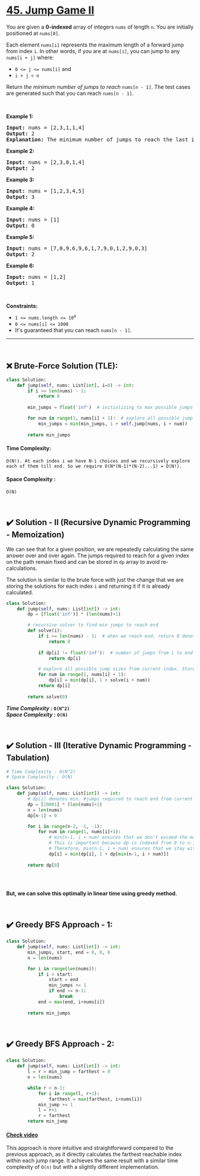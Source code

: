 # [45. Jump Game II](https://leetcode.com/problems/jump-game-ii/description/)

<div class="elfjS" data-track-load="description_content"><p>You are given a <strong>0-indexed</strong> array of integers <code>nums</code> of length <code>n</code>. You are initially positioned at <code>nums[0]</code>.</p>

<p>Each element <code>nums[i]</code> represents the maximum length of a forward jump from index <code>i</code>. In other words, if you are at <code>nums[i]</code>, you can jump to any <code>nums[i + j]</code> where:</p>

<ul>
	<li><code>0 &lt;= j &lt;= nums[i]</code> and</li>
	<li><code>i + j &lt; n</code></li>
</ul>

<p>Return <em>the minimum number of jumps to reach </em><code>nums[n - 1]</code>. The test cases are generated such that you can reach <code>nums[n - 1]</code>.</p>

<p>&nbsp;</p>
<p><strong class="example">Example 1:</strong></p>

<pre><strong>Input:</strong> nums = [2,3,1,1,4]
<strong>Output:</strong> 2
<strong>Explanation:</strong> The minimum number of jumps to reach the last index is 2. Jump 1 step from index 0 to 1, then 3 steps to the last index.
</pre>

<p><strong class="example">Example 2:</strong></p>

<pre><strong>Input:</strong> nums = [2,3,0,1,4]
<strong>Output:</strong> 2
</pre>

<p><strong class="example">Example 3:</strong></p>

<pre><strong>Input:</strong> nums = [1,2,3,4,5]
<strong>Output:</strong> 3
</pre>

<p><strong class="example">Example 4:</strong></p>

<pre><strong>Input:</strong> nums = [1]
<strong>Output:</strong> 0
</pre>

<p><strong class="example">Example 5:</strong></p>

<pre><strong>Input:</strong> nums = [7,0,9,6,9,6,1,7,9,0,1,2,9,0,3]
<strong>Output:</strong> 2
</pre>

<p><strong class="example">Example 6:</strong></p>

<pre><strong>Input:</strong> nums = [1,2]
<strong>Output:</strong> 1
</pre>

<p>&nbsp;</p>
<p><strong>Constraints:</strong></p>

<ul>
	<li><code>1 &lt;= nums.length &lt;= 10<sup>4</sup></code></li>
	<li><code>0 &lt;= nums[i] &lt;= 1000</code></li>
	<li>It's guaranteed that you can reach <code>nums[n - 1]</code>.</li>
</ul>
</div>




<hr/>

</br>

## ❌ Brute-Force Solution (TLE):

```py
class Solution:
    def jump(self, nums: List[int], i=0) -> int:
        if i >= len(nums) - 1:
            return 0
        
        min_jumps = float('inf')  # initializing to max possible jumps

        for num in range(1, nums[i] + 1):  # explore all possible jump sizes from current position
            min_jumps = min(min_jumps, 1 + self.jump(nums, i + num))
        
        return min_jumps
```

#### Time Complexity: 
`O(N!). At each index i we have N-i choices and we recursively explore each of them till end. So we require O(N*(N-1)*(N-2)...1) = O(N!).`
#### Space Complexity : 
`O(N)`

</br>

## ✔️ Solution - II (Recursive Dynamic Programming - Memoization)

We can see that for a given position, we are repeatedly calculating the same answer over and over again. The jumps required to reach for a given index on the path remain fixed and can be stored in `dp` array to avoid re-calculations.

The solution is similar to the brute force with just the change that we are storing the solutions for each index `i` and returning it if it is already calculated.

```py
class Solution:
    def jump(self, nums: List[int]) -> int:
        dp = [float('inf')] * (len(nums)+1)        

        # recursive solver to find min jumps to reach end
        def solve(i):
            if i >= len(nums) - 1:  # when we reach end, return 0 denoting no more jumps required
                return 0
            
            if dp[i] != float('inf'):  # number of jumps from i to end is already calculated, so just return it
                return dp[i]

            # explore all possible jump sizes from current index. Store & return min jumps required
            for num in range(1, nums[i] + 1):
                dp[i] = min(dp[i], 1 + solve(i + num))             
            return dp[i]
        
        return solve(0)
```

<p><em><strong>Time Complexity :</strong></em> <strong><code>O(N^2)</code></strong><br>
<em><strong>Space Complexity :</strong></em> <strong><code>O(N)</code></strong></p>

</br>

## ✔️ Solution - III (Iterative Dynamic Programming - Tabulation)

```py
# Time Complexity : O(N^2)
# Space Complexity : O(N)

class Solution:
    def jump(self, nums: List[int]) -> int:
        # dp[i] denotes min. #jumps required to reach end from current index i
        dp = [10001] * (len(nums)+1)
        n = len(nums)
        dp[n-1] = 0

        for i in range(n-2, -1, -1):
            for num in range(1, nums[i]+1):    
                # min(n-1, i + num) ensures that we don't exceed the maximum index of the array. 
                # This is important because dp is indexed from 0 to n-1, and accessing dp with an index beyond n-1 would result in an index out of range error. 
                # Therefore, min(n-1, i + num) ensures that we stay within the bounds of the array.            
                dp[i] = min(dp[i], 1 + dp[min(n-1, i + num)])
        
        return dp[0]
            
```

</br>

**But, we can solve this optimally in linear time using greedy method.** 

</br>

## ✔️ Greedy BFS Approach - 1:

```py
class Solution:
    def jump(self, nums: List[int]) -> int:
        min_jumps, start, end = 0, 0, 0        
        n = len(nums)

        for i in range(len(nums)):
            if i > start:
                start = end
                min_jumps += 1
                if end >= n-1:
                    break
            end = max(end, i+nums[i])
        
        return min_jumps
```
</br>

## ✔️ Greedy BFS Approach - 2:


```py
class Solution:
    def jump(self, nums: List[int]) -> int:
        l = r = min_jump = farthest = 0
        n = len(nums)

        while r < n-1:
            for i in range(l, r+1):
                farthest = max(farthest, i+nums[i])
            min_jump += 1
            l = r+1
            r = farthest                      
        return min_jump
```
#### [Check video](https://www.youtube.com/watch?v=dJ7sWiOoK7g)
This approach is more intuitive and straightforward compared to the previous approach, as it directly calculates the farthest reachable index within each jump range. It achieves the same result with a similar time complexity of `O(n)` but with a slightly different implementation.

